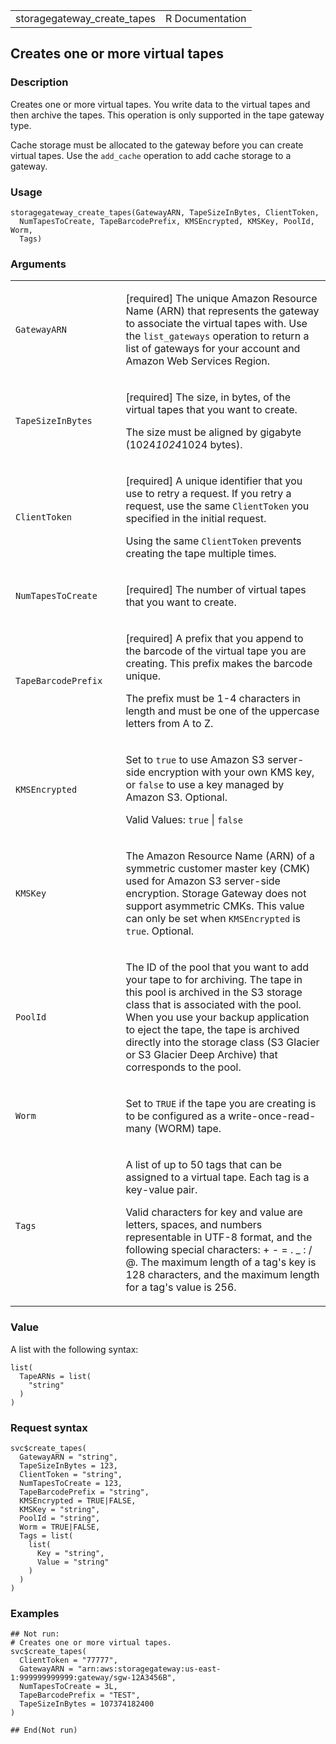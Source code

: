 <table style="width: 100%;">
<tbody>
<tr class="odd">
<td>storagegateway_create_tapes</td>
<td style="text-align: right;">R Documentation</td>
</tr>
</tbody>
</table>

## Creates one or more virtual tapes

### Description

Creates one or more virtual tapes. You write data to the virtual tapes
and then archive the tapes. This operation is only supported in the tape
gateway type.

Cache storage must be allocated to the gateway before you can create
virtual tapes. Use the `add_cache` operation to add cache storage to a
gateway.

### Usage

    storagegateway_create_tapes(GatewayARN, TapeSizeInBytes, ClientToken,
      NumTapesToCreate, TapeBarcodePrefix, KMSEncrypted, KMSKey, PoolId, Worm,
      Tags)

### Arguments

<table>
<colgroup>
<col style="width: 35%" />
<col style="width: 65%" />
</colgroup>
<tbody>
<tr class="odd">
<td><code
id="storagegateway_create_tapes_:_GatewayARN">GatewayARN</code></td>
<td><p>[required] The unique Amazon Resource Name (ARN) that represents
the gateway to associate the virtual tapes with. Use the
<code>list_gateways</code> operation to return a list of gateways for
your account and Amazon Web Services Region.</p></td>
</tr>
<tr class="even">
<td><code
id="storagegateway_create_tapes_:_TapeSizeInBytes">TapeSizeInBytes</code></td>
<td><p>[required] The size, in bytes, of the virtual tapes that you want
to create.</p>
<p>The size must be aligned by gigabyte (1024<em>1024</em>1024
bytes).</p></td>
</tr>
<tr class="odd">
<td><code
id="storagegateway_create_tapes_:_ClientToken">ClientToken</code></td>
<td><p>[required] A unique identifier that you use to retry a request.
If you retry a request, use the same <code>ClientToken</code> you
specified in the initial request.</p>
<p>Using the same <code>ClientToken</code> prevents creating the tape
multiple times.</p></td>
</tr>
<tr class="even">
<td><code
id="storagegateway_create_tapes_:_NumTapesToCreate">NumTapesToCreate</code></td>
<td><p>[required] The number of virtual tapes that you want to
create.</p></td>
</tr>
<tr class="odd">
<td><code
id="storagegateway_create_tapes_:_TapeBarcodePrefix">TapeBarcodePrefix</code></td>
<td><p>[required] A prefix that you append to the barcode of the virtual
tape you are creating. This prefix makes the barcode unique.</p>
<p>The prefix must be 1-4 characters in length and must be one of the
uppercase letters from A to Z.</p></td>
</tr>
<tr class="even">
<td><code
id="storagegateway_create_tapes_:_KMSEncrypted">KMSEncrypted</code></td>
<td><p>Set to <code>true</code> to use Amazon S3 server-side encryption
with your own KMS key, or <code>false</code> to use a key managed by
Amazon S3. Optional.</p>
<p>Valid Values: <code>true</code> | <code>false</code></p></td>
</tr>
<tr class="odd">
<td><code id="storagegateway_create_tapes_:_KMSKey">KMSKey</code></td>
<td><p>The Amazon Resource Name (ARN) of a symmetric customer master key
(CMK) used for Amazon S3 server-side encryption. Storage Gateway does
not support asymmetric CMKs. This value can only be set when
<code>KMSEncrypted</code> is <code>true</code>. Optional.</p></td>
</tr>
<tr class="even">
<td><code id="storagegateway_create_tapes_:_PoolId">PoolId</code></td>
<td><p>The ID of the pool that you want to add your tape to for
archiving. The tape in this pool is archived in the S3 storage class
that is associated with the pool. When you use your backup application
to eject the tape, the tape is archived directly into the storage class
(S3 Glacier or S3 Glacier Deep Archive) that corresponds to the
pool.</p></td>
</tr>
<tr class="odd">
<td><code id="storagegateway_create_tapes_:_Worm">Worm</code></td>
<td><p>Set to <code>TRUE</code> if the tape you are creating is to be
configured as a write-once-read-many (WORM) tape.</p></td>
</tr>
<tr class="even">
<td><code id="storagegateway_create_tapes_:_Tags">Tags</code></td>
<td><p>A list of up to 50 tags that can be assigned to a virtual tape.
Each tag is a key-value pair.</p>
<p>Valid characters for key and value are letters, spaces, and numbers
representable in UTF-8 format, and the following special characters: + -
= . _ : / @. The maximum length of a tag's key is 128 characters, and
the maximum length for a tag's value is 256.</p></td>
</tr>
</tbody>
</table>

### Value

A list with the following syntax:

    list(
      TapeARNs = list(
        "string"
      )
    )

### Request syntax

    svc$create_tapes(
      GatewayARN = "string",
      TapeSizeInBytes = 123,
      ClientToken = "string",
      NumTapesToCreate = 123,
      TapeBarcodePrefix = "string",
      KMSEncrypted = TRUE|FALSE,
      KMSKey = "string",
      PoolId = "string",
      Worm = TRUE|FALSE,
      Tags = list(
        list(
          Key = "string",
          Value = "string"
        )
      )
    )

### Examples

    ## Not run: 
    # Creates one or more virtual tapes.
    svc$create_tapes(
      ClientToken = "77777",
      GatewayARN = "arn:aws:storagegateway:us-east-1:999999999999:gateway/sgw-12A3456B",
      NumTapesToCreate = 3L,
      TapeBarcodePrefix = "TEST",
      TapeSizeInBytes = 107374182400
    )

    ## End(Not run)
